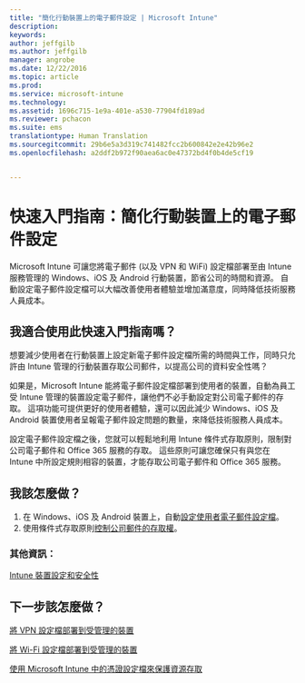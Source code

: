 ```yaml
---
title: "簡化行動裝置上的電子郵件設定 | Microsoft Intune"
description: 
keywords: 
author: jeffgilb
ms.author: jeffgilb
manager: angrobe
ms.date: 12/22/2016
ms.topic: article
ms.prod: 
ms.service: microsoft-intune
ms.technology: 
ms.assetid: 1696c715-1e9a-401e-a530-77904fd189ad
ms.reviewer: pchacon
ms.suite: ems
translationtype: Human Translation
ms.sourcegitcommit: 29b6e5a3d319c741482fcc2b600842e2e42b96e2
ms.openlocfilehash: a2ddf2b972f90aea6ac0e47372bd4f0b4de5cf19


---
```


# <a name="quick-start-guide-simplify-email-configuration-on-mobile-devices"></a>快速入門指南：簡化行動裝置上的電子郵件設定
Microsoft Intune 可讓您將電子郵件 (以及 VPN 和 WiFi) 設定檔部署至由 Intune 服務管理的 Windows、iOS 及 Android 行動裝置，節省公司的時間和資源。 自動設定電子郵件設定檔可以大幅改善使用者體驗並增加滿意度，同時降低技術服務人員成本。

## <a name="is-this-quick-start-guide-right-for-me"></a>我適合使用此快速入門指南嗎？
想要減少使用者在行動裝置上設定新電子郵件設定檔所需的時間與工作，同時只允許由 Intune 管理的行動裝置存取公司郵件，以提高公司的資料安全性嗎？

如果是，Microsoft Intune 能將電子郵件設定檔部署到使用者的裝置，自動為員工受 Intune 管理的裝置設定電子郵件，讓他們不必手動設定對公司電子郵件的存取。 這項功能可提供更好的使用者體驗，還可以因此減少 Windows、iOS 及 Android 裝置使用者呈報電子郵件設定問題的數量，來降低技術服務人員成本。

設定電子郵件設定檔之後，您就可以輕鬆地利用 Intune 條件式存取原則，限制對公司電子郵件和 Office 365 服務的存取。 這些原則可讓您確保只有與您在 Intune 中所設定規則相容的裝置，才能存取公司電子郵件和 Office 365 服務。

## <a name="how-do-i-do-it"></a>我該怎麼做？
1.  在 Windows、iOS 及 Android 裝置上，自動[設定使用者電子郵件設定檔](/intune/deploy-use/configure-access-to-corporate-email-using-email-profiles-with-microsoft-intune)。
2.  使用條件式存取原則[控制公司郵件的存取權](/intune/deploy-use/restrict-access-to-email-and-o365-services-with-microsoft-intune)。


### <a name="additional-information"></a>其他資訊：
[Intune 裝置設定和安全性](/intune/deploy-use/manage-settings-and-features-on-your-devices-with-microsoft-intune-policies)

## <a name="what-should-i-do-next"></a>下一步該怎麼做？
[將 VPN 設定檔部署到受管理的裝置](/intune/deploy-use/vpn-connections-in-microsoft-intune)

[將 Wi-Fi 設定檔部署到受管理的裝置](/intune/deploy-use/wi-fi-connections-in-microsoft-intune)

[使用 Microsoft Intune 中的憑證設定檔來保護資源存取](/intune/deploy-use/secure-resource-access-with-certificate-profiles)



<!--HONumber=Nov16_HO4-->


